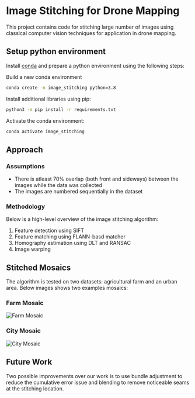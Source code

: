 # Image Stitching for Drone Mapping
This project contains code for stitching large number of images using classical computer vision techniques for application in drone mapping.

## Setup python environment
Install [conda](https://docs.conda.io/projects/conda/en/latest/user-guide/install/index.html) and prepare a python environment using the following steps:

Build a new conda environment
```bash
conda create -n image_stitching python=3.8
```

Install additional libraries using pip:

```bash
python3 -m pip install -r requirements.txt
```

Activate the conda environment:
```bash
conda activate image_stitching
```

## Approach
### Assumptions
* There is atleast 70% overlap (both front and sideways) between the images while the data was collected
* The images are numbered sequentially in the dataset

### Methodology
Below is a high-level overview of the image stitching algorithm:

1. Feature detection using SIFT
1. Feature matching using FLANN-basd matcher
1. Homography estimation using DLT and RANSAC
1. Image warping


## Stitched Mosaics
The algorithm is tested on two datasets: agricultural farm and an urban area. Below images shows two examples mosaics:
### Farm Mosaic
![Farm Mosaic](https://github.com/adityajain07/Drone-Images-Mosaicing/blob/master/Display_FarmM.jpg)

### City Mosaic
![City Mosaic](https://github.com/adityajain07/Drone-Images-Mosaicing/blob/master/Display_CityM.jpg)

## Future Work
Two possible improvements over our work is to use bundle adjustment to reduce the cumulative error issue and blending to remove noticeable seams at the stitching
location.


